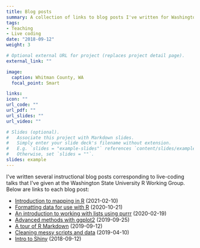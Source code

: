 ```yaml
---
title: Blog posts
summary: A collection of links to blog posts I've written for Washington State University's R Working Group.
tags:
- Teaching
- Live coding
date: "2018-09-12"
weight: 3

# Optional external URL for project (replaces project detail page).
external_link: ""

image:
  caption: Whitman County, WA
  focal_point: Smart

links:
icon: ""
url_code: ""
url_pdf: ""
url_slides: ""
url_video: ""

# Slides (optional).
#   Associate this project with Markdown slides.
#   Simply enter your slide deck's filename without extension.
#   E.g. `slides = "example-slides"` references `content/slides/example-slides.md`.
#   Otherwise, set `slides = ""`.
slides: example
---
```


I've written several instructional blog posts corresponding to live-coding talks that I've given at the Washington State University R Working Group. Below are links to each blog post:

+ [Introduction to mapping in R](https://cougrstats.netlify.app/post/introduction-to-mapping-in-r/) (2021-02-10)
+ [Formatting data for use with R](https://cougrstats.netlify.app/post/formatting-data-for-use-with-r/) (2020-10-21)
+ [An introduction to working with lists using purrr](https://cougrstats.netlify.app/post/an-introduction-to-working-with-lists-using-purrr/) (2020-02-19)
+ [Advanced methods with ggplot2](https://cougrstats.netlify.app/post/advanced-methods-with-ggplot2/) (2019-09-25)
+ [A tour of R Markdown](https://cougrstats.netlify.app/post/a-tour-of-r-markdown/) (2019-09-12)
+ [Cleaning messy scripts and data](https://cougrstats.netlify.app/post/cleaning-messy-scripts-and-data/) (2019-04-10)
+ [Intro to Shiny](https://cougrstats.netlify.app/post/how-to-shiny-2/) (2018-09-12)
